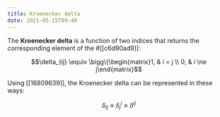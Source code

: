 ```yaml
---
title: Kroenecker delta
date: 2021-05-15T09:48
---
```


The **Kroenecker delta** is a function of two indices that returns the corresponding element of the #[[c6d90ad9]]:

$$\delta_{ij} \equiv \bigg\{\begin{matrix}1, & i = j \\ 0, & i \ne j\end{matrix}$$

Using [[16809639]], the Kroenecker delta can be represented in these ways:

$$\delta_{ij} \equiv \delta_j^i \equiv \delta^{ij}$$
